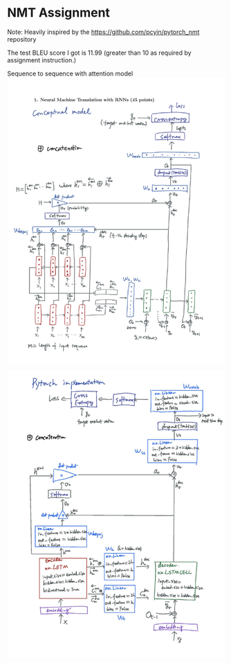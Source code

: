 # NMT Assignment
Note: Heavily inspired by the https://github.com/pcyin/pytorch_nmt repository

The test BLEU score I got is 11.99 (greater than 10 as required by assignment instruction.)

Sequence to sequence with attention model
![model](/assignment4/nmt_model.jpg)


![Pytorch implementation](/assignment4/nmt_pytorch.jpg)
